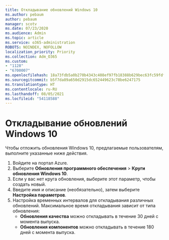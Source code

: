 ```yaml
---
title: Откладывание обновлений Windows 10
ms.author: pebaum
author: pebaum
manager: scotv
ms.date: 07/23/2020
ms.audience: Admin
ms.topic: article
ms.service: o365-administration
ROBOTS: NOINDEX, NOFOLLOW
localization_priority: Priority
ms.collection: Adm_O365
ms.custom:
- "1128"
- "6700007"
ms.openlocfilehash: 18a73fdb5a0b270b4343c408ef97fb18388b629bec63fc59fdfa674b763369be
ms.sourcegitcommit: b5f7da89a650d2915dc652449623c78be6247175
ms.translationtype: HT
ms.contentlocale: ru-RU
ms.lasthandoff: 08/05/2021
ms.locfileid: "54118588"
---
```

# <a name="defer-windows-10-updates"></a>Откладывание обновлений Windows 10

Чтобы отложить обновления Windows 10, предлагаемые пользователям, выполните указанные ниже действия.

1. Войдите на портал Azure.
2. Выберите **Обновления программного обеспечения**  >  **Круги обновления Windows 10**.
3. Если у вас нет круга обновления, выберите этот параметр, чтобы создать новый.
4. Введите имя и описание (необязательно), затем выберите **Настройка параметров**.
5. Настройка временных интервалов для откладывания различных обновлений. Максимальное время откладывания зависит от типа обновления:
    - **Обновления качества** можно откладывать в течение 30 дней с момента выпуска.
    - **Обновления компонентов** можно откладывать в течение 180 дней с момента выпуска.
